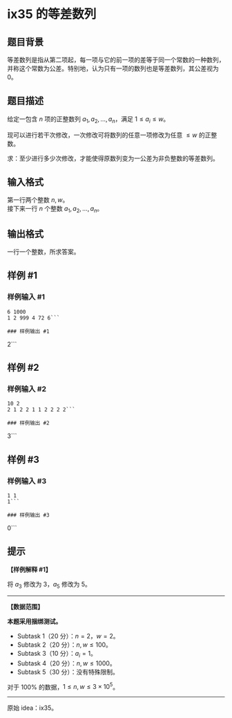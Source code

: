 # ix35 的等差数列

## 题目背景

等差数列是指从第二项起，每一项与它的前一项的差等于同一个常数的一种数列，并称这个常数为公差。特别地，认为只有一项的数列也是等差数列，其公差视为 $0$。

## 题目描述

给定一包含 $n$ 项的正整数列 $a_1, a_2, \ldots , a_n$，满足 $1 \leq a_i \leq w$。

现可以进行若干次修改，一次修改可将数列的任意一项修改为任意 $\leq w$ 的正整数。

求：至少进行多少次修改，才能使得原数列变为一公差为非负整数的等差数列。

## 输入格式

第一行两个整数 $n, w$。  
接下来一行 $n$ 个整数 $a_1, a_2, \ldots , a_n$。

## 输出格式

一行一个整数，所求答案。

## 样例 #1

### 样例输入 #1
```
6 1000
1 2 999 4 72 6```

### 样例输出 #1

```
2```

## 样例 #2

### 样例输入 #2
```
10 2
2 1 2 2 1 1 2 2 2 2```

### 样例输出 #2

```
3```

## 样例 #3

### 样例输入 #3
```
1 1
1```

### 样例输出 #3

```
0```

## 提示

**【样例解释 #1】**

将 $a_3$ 修改为 $3$，$a_5$ 修改为 $5$。

---

**【数据范围】**

**本题采用捆绑测试。**

- Subtask 1（$20$ 分）：$n = 2$，$w = 2$。
- Subtask 2（$20$ 分）：$n, w \leq 100$。
- Subtask 3（$10$ 分）：$a_i = 1$。
- Subtask 4（$20$ 分）：$n, w \leq 1000$。
- Subtask 5（$30$ 分）：没有特殊限制。

对于 $100 \%$ 的数据，$1 \leq n, w \leq 3 \times 10^5$。

---

原始 idea：ix35。
